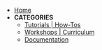 - [Home](/ "LMEC Documentation Base") 
- **CATEGORIES**
  - [Tutorials | How-Tos](/guides/ "LMEC tutorials and how-to guides")
  - [Workshops | Curriculum](/workshops/ "LMEC curriculum and workshops")
  - [Documentation](/documentation/ "LMEC documentation")
